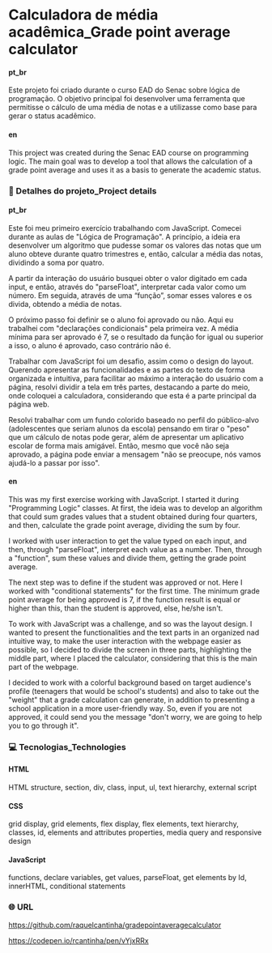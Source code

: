 # Calculadora de média acadêmica_Grade point average calculator

#### pt_br

Este projeto foi criado durante o curso EAD do Senac sobre lógica de programação. O objetivo principal foi desenvolver uma ferramenta que permitisse o cálculo de uma média de notas e a utilizasse como base para gerar o status acadêmico.

#### en

This project was created during the Senac EAD course on programming logic. The main goal was to develop a tool that allows the calculation of a grade point average and uses it as a basis to generate the academic status.

### :speech_balloon: Detalhes do projeto_Project details

#### pt_br

Este foi meu primeiro exercício trabalhando com JavaScript. Comecei durante as aulas de "Lógica de Programação". A princípio, a ideia era desenvolver um algoritmo que pudesse somar os valores das notas que um aluno obteve durante quatro trimestres e, então, calcular a média das notas, dividindo a soma por quatro.

A partir da interação do usuário busquei obter o valor digitado em cada input, e então, através do "parseFloat", interpretar cada valor como um número. Em seguida, através de uma “função”, somar esses valores e os divida, obtendo a média de notas.

O próximo passo foi definir se o aluno foi aprovado ou não. Aqui eu trabalhei com "declarações condicionais" pela primeira vez. A média mínima para ser aprovado é 7, se o resultado da função for igual ou superior a isso, o aluno é aprovado, caso contrário não é.

Trabalhar com JavaScript foi um desafio, assim como o design do layout. Querendo apresentar as funcionalidades e as partes do texto de forma organizada e intuitiva, para facilitar ao máximo a interação do usuário com a página, resolvi dividir a tela em três partes, destacando a parte do meio, onde coloquei a calculadora, considerando que esta é a parte principal da página web.

Resolvi trabalhar com um fundo colorido baseado no perfil do público-alvo (adolescentes que seriam alunos da escola) pensando em tirar o "peso" que um cálculo de notas pode gerar, além de apresentar um aplicativo escolar de forma mais amigável. Então, mesmo que você não seja aprovado, a página pode enviar a mensagem "não se preocupe, nós vamos ajudá-lo a passar por isso".

#### en

This was my first exercise working with JavaScript. I started it during "Programming Logic" classes. At first, the ideia was to develop an algorithm that could sum grades values that a student obtained during four quarters, and then, calculate the grade point average, dividing the sum by four.

I worked with user interaction to get the value typed on each input, and then, through "parseFloat", interpret each value as a number. Then, through a "function", sum these values and divide them, getting the grade point average.

The next step was to define if the student was approved or not. Here I worked with "conditional statements" for the first time. The minimum grade point average for being approved is 7, if the function result is equal or higher than this, than the student is approved, else, he/she isn't.

To work with JavaScript was a challenge, and so was the layout design. I wanted to present the functionalities and the text parts in an organized nad intuitive way, to make the user interaction with the webpage easier as possible, so I decided to divide the screen in three parts, highlighting the middle part, where I placed the calculator, considering that this is the main part of the webpage.

I decided to work with a colorful background based on target audience's profile (teenagers that would be school's students) and also to take out the "weight" that a grade calculation can generate, in addition to presenting a school application in a more user-friendly way. So, even if you are not approved, it could send you the message "don't worry, we are going to help you to go through it".

### :computer: Tecnologias_Technologies

#### HTML
HTML structure, section, div, class, input, ul, text hierarchy, external script 

#### CSS
grid display, grid elements, flex display, flex elements, text hierarchy, classes, id, elements and attributes properties, media query and responsive design

#### JavaScript
functions, declare variables, get values, parseFloat, get elements by Id, innerHTML, conditional statements

### :globe_with_meridians: URL

https://github.com/raquelcantinha/gradepointaveragecalculator

https://codepen.io/rcantinha/pen/vYjxRRx
